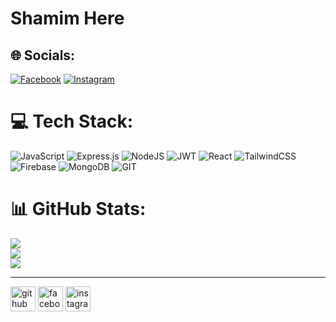 # Shamim Here

## 🌐 Socials:
[![Facebook](https://img.shields.io/badge/Facebook-%231877F2.svg?logo=Facebook&logoColor=white)](https://facebook.com/5H4M1M.HUNT3R.official) [![Instagram](https://img.shields.io/badge/Instagram-%23E4405F.svg?logo=Instagram&logoColor=white)](https://instagram.com/shamim_asholei_) 

# 💻 Tech Stack:
![JavaScript](https://img.shields.io/badge/javascript-%23323330.svg?style=for-the-badge&logo=javascript&logoColor=%23F7DF1E) ![Express.js](https://img.shields.io/badge/express.js-%23404d59.svg?style=for-the-badge&logo=express&logoColor=%2361DAFB) ![NodeJS](https://img.shields.io/badge/node.js-6DA55F?style=for-the-badge&logo=node.js&logoColor=white) ![JWT](https://img.shields.io/badge/JWT-black?style=for-the-badge&logo=JSON%20web%20tokens) ![React](https://img.shields.io/badge/react-%2320232a.svg?style=for-the-badge&logo=react&logoColor=%2361DAFB) ![TailwindCSS](https://img.shields.io/badge/tailwindcss-%2338B2AC.svg?style=for-the-badge&logo=tailwind-css&logoColor=white) ![Firebase](https://img.shields.io/badge/Firebase-039BE5?style=for-the-badge&logo=Firebase&logoColor=white) ![MongoDB](https://img.shields.io/badge/MongoDB-%234ea94b.svg?style=for-the-badge&logo=mongodb&logoColor=white) ![GIT](https://img.shields.io/badge/Git-fc6d26?style=for-the-badge&logo=git&logoColor=white)
# 📊 GitHub Stats:
![](https://github-readme-stats-orpin-beta-33.vercel.app/api?username=shamim261&theme=dark&hide_border=false&include_all_commits=false&count_private=true)<br/>
![](https://github-readme-streak-stats.herokuapp.com/?user=shamim261&theme=dark&hide_border=false)<br/>
![](https://github-readme-stats-orpin-beta-33.vercel.app/api/top-langs/?username=shamim261&theme=dark&hide_border=false&include_all_commits=false&count_private=true&layout=compact)

---




[<img src='https://cdn.jsdelivr.net/npm/simple-icons@3.0.1/icons/github.svg' alt='github' height='40'>](https://github.com/shamim261)  [<img src='https://cdn.jsdelivr.net/npm/simple-icons@3.0.1/icons/facebook.svg' alt='facebook' height='40'>](https://www.facebook.com/5H4M1M.HUNT3R.new)  [<img src='https://cdn.jsdelivr.net/npm/simple-icons@3.0.1/icons/instagram.svg' alt='instagram' height='40'>](https://www.instagram.com/shamim_1337/)  

